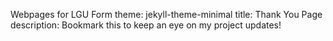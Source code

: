 Webpages for LGU Form
theme: jekyll-theme-minimal
title: Thank You Page
description: Bookmark this to keep an eye on my project updates!
